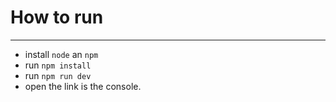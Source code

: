 # How to run
---
- install `node` an `npm`
- run `npm install`
- run `npm run dev`
- open the link is the console.